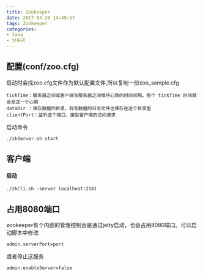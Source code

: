 ```yaml
---
title: Zookeeper
date: 2017-04-26 14:49:57
tags: Zookeeper
categories: 
- Java
- 分布式
---
```

配置(conf/zoo.cfg)
---
启动时会找zoo.cfg文件作为默认配置文件,所以复制一份zoo_sample.cfg

	tickTime：服务器之间或客户端与服务器之间维持心跳的时间间隔，每个 tickTime 时间就会发送一个心跳
	dataDir ：保存数据的目录，将写数据的日志文件也保存在这个目录里
	clientPort：监听这个端口，接受客户端的访问请求
启动命令

	./zkServer.sh start

客户端
---
#### 启动
	./zkCli.sh -server localhost:2181

占用8080端口
---
zookeeper有个内嵌的管理控制台是通过jetty启动，也会占用8080端口。可以启动脚本中修改
	
	admin.serverPort=port 
或者停止这服务

	admin.enableServer=false
